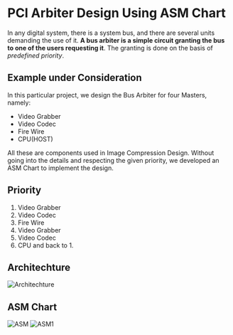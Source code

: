# PCI Arbiter Design Using ASM Chart

In any digital system, there is a system bus, and there are several units demanding the use of it. **A bus arbiter is a simple circuit granting the bus to one of the users requesting it**. The granting is done on the basis of *predefined priority*.

## Example under Consideration

In this particular project, we design the Bus Arbiter for four Masters, namely:
* Video Grabber
* Video Codec
* Fire Wire
* CPU(HOST)

All these are components used in Image Compression Design. Without going into the details and respecting the given priority, we developed an ASM Chart to implement the design.

## Priority

1) Video Grabber
2) Video Codec
3) Fire Wire
4) Video Grabber
5) Video Codec
6) CPU and back to 1.

## Architechture

![Architechture](https://github.com/user-attachments/assets/09dfdb75-7689-4637-abce-c5391829b25d)

## ASM Chart

![ASM](https://github.com/user-attachments/assets/18a1a846-7877-4ad9-94f9-ae6d51a6aba9)
![ASM1](https://github.com/user-attachments/assets/4f712e75-61de-41fb-810e-78de45b0e2b2)
